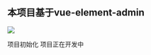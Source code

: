 ## 本项目基于vue-element-admin

![](https://img.shields.io/badge/vue--element--admin-4.4.0-brightgreen)

项目初始化 项目正在开发中